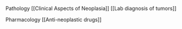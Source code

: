 Pathology
[[Clinical Aspects of Neoplasia]]
[[Lab diagnosis of tumors]]

Pharmacology
[[Anti-neoplastic drugs]]